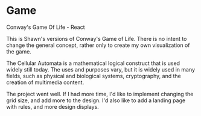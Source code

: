 # Game

Conway's Game Of Life - React

This is Shawn's versions of Conway's Game of Life. There is no intent to change the general concept, rather only to create my own visualization of the game.

The Cellular Automata is a mathematical logical construct that is used widely still today. The uses and purposes vary, but it is widely used in many fields, such as physical and biological systems, cryptography, and the creation of multimedia content.

The project went well. If I had more time, I'd like to implement changing the grid size, and add more to the design. I'd also like to add a landing page with rules, and more design displays.
